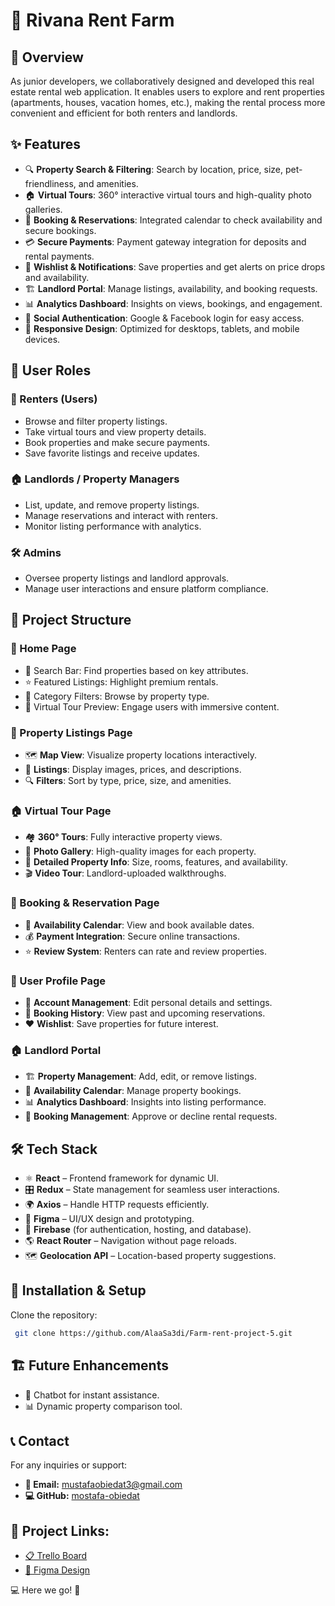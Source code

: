 # 🏡 Rivana Rent Farm

## 🚀 Overview
As junior developers, we collaboratively designed and developed this real estate rental web application. It enables users to explore and rent properties (apartments, houses, vacation homes, etc.), making the rental process more convenient and efficient for both renters and landlords. 

## ✨ Features
- 🔍 **Property Search & Filtering**: Search by location, price, size, pet-friendliness, and amenities.
- 🏠 **Virtual Tours**: 360° interactive virtual tours and high-quality photo galleries.
- 📅 **Booking & Reservations**: Integrated calendar to check availability and secure bookings.
- 💳 **Secure Payments**: Payment gateway integration for deposits and rental payments.
- 📌 **Wishlist & Notifications**: Save properties and get alerts on price drops and availability.
- 🏗 **Landlord Portal**: Manage listings, availability, and booking requests.
- 📊 **Analytics Dashboard**: Insights on views, bookings, and engagement.
- 🔗 **Social Authentication**: Google & Facebook login for easy access.
- 📡 **Responsive Design**: Optimized for desktops, tablets, and mobile devices.

## 👥 User Roles
### **🛒 Renters (Users)**
- Browse and filter property listings.
- Take virtual tours and view property details.
- Book properties and make secure payments.
- Save favorite listings and receive updates.

### **🏠 Landlords / Property Managers**
- List, update, and remove property listings.
- Manage reservations and interact with renters.
- Monitor listing performance with analytics.

### **🛠️ Admins**
- Oversee property listings and landlord approvals.
- Manage user interactions and ensure platform compliance.

## 📂 Project Structure
### **🏡 Home Page**
- 🔎 Search Bar: Find properties based on key attributes.
- ⭐ Featured Listings: Highlight premium rentals.
- 📁 Category Filters: Browse by property type.
- 🎥 Virtual Tour Preview: Engage users with immersive content.

### **📄 Property Listings Page**
- 🗺 **Map View**: Visualize property locations interactively.
- 🏡 **Listings**: Display images, prices, and descriptions.
- 🔍 **Filters**: Sort by type, price, size, and amenities.

### **🏠 Virtual Tour Page**
- 🏘 **360° Tours**: Fully interactive property views.
- 📸 **Photo Gallery**: High-quality images for each property.
- 📝 **Detailed Property Info**: Size, rooms, features, and availability.
- 🎬 **Video Tour**: Landlord-uploaded walkthroughs.

### **📅 Booking & Reservation Page**
- 📆 **Availability Calendar**: View and book available dates.
- 💰 **Payment Integration**: Secure online transactions.
- ⭐ **Review System**: Renters can rate and review properties.

### **👤 User Profile Page**
- 🔐 **Account Management**: Edit personal details and settings.
- 📖 **Booking History**: View past and upcoming reservations.
- ❤️ **Wishlist**: Save properties for future interest.

### **🏠 Landlord Portal**
- 🏗 **Property Management**: Add, edit, or remove listings.
- 📅 **Availability Calendar**: Manage property bookings.
- 📊 **Analytics Dashboard**: Insights into listing performance.
- 📩 **Booking Management**: Approve or decline rental requests.

## 🛠 Tech Stack
- ⚛ **React** – Frontend framework for dynamic UI.
- 🎛 **Redux** – State management for seamless user interactions.
- 🌍 **Axios** – Handle HTTP requests efficiently.
- 🎨 **Figma** – UI/UX design and prototyping.
- 📡 **Firebase** (for authentication, hosting, and database).
- 🌎 **React Router** – Navigation without page reloads.
- 🗺 **Geolocation API** – Location-based property suggestions.

## 🔧 Installation & Setup
 Clone the repository:
```sh
 git clone https://github.com/AlaaSa3di/Farm-rent-project-5.git
```

## 🏗 Future Enhancements
- 💬 Chatbot for instant assistance.
- 📊 Dynamic property comparison tool.


## 📞 Contact
For any inquiries or support:
- **📧 Email:** mustafaobiedat3@gmail.com
- **💻 GitHub:** [mostafa-obiedat](https://github.com/mostafa-obiedat)
## 📌 Project Links:

- [📋 Trello Board](https://trello.com/b/A6U1JCQI/rent-app)
- [🎨 Figma Design](https://www.figma.com/design/THz1sIuQp6K8uAOEBNmZnN/Rent-farm?node-id=1-2&t=w0FQWiY6TZ7dDWxW-1)

💻 Here we go! 🚀

